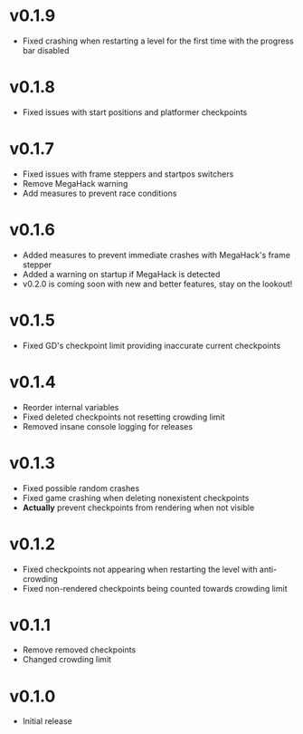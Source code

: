 # v0.1.9
 * Fixed crashing when restarting a level for the first time with the progress bar disabled

# v0.1.8
 * Fixed issues with start positions and platformer checkpoints

# v0.1.7
 * Fixed issues with frame steppers and startpos switchers
 * Remove MegaHack warning
 * Add measures to prevent race conditions

# v0.1.6
 * Added measures to prevent immediate crashes with MegaHack's frame stepper
 * Added a warning on startup if MegaHack is detected
 * <cy>v0.2.0</c> is coming soon with new and better features, stay on the lookout!

# v0.1.5
 * Fixed GD's checkpoint limit providing inaccurate current checkpoints

# v0.1.4

 * Reorder internal variables
 * Fixed deleted checkpoints not resetting crowding limit
 * Removed insane console logging for releases

# v0.1.3

 * Fixed possible random crashes
 * Fixed game crashing when deleting nonexistent checkpoints
 * **Actually** prevent checkpoints from rendering when not visible

# v0.1.2

 * Fixed checkpoints not appearing when restarting the level with anti-crowding
 * Fixed non-rendered checkpoints being counted towards crowding limit

# v0.1.1

 * Remove removed checkpoints
 * Changed crowding limit

# v0.1.0

 * Initial release